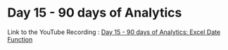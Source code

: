 
# Day 15 - 90 days of Analytics



Link to the YouTube Recording :
 [Day 15 - 90 days of Analytics: Excel Date Function]( https://www.youtube.com/watch?v=SV2pTsV1Ncc)
